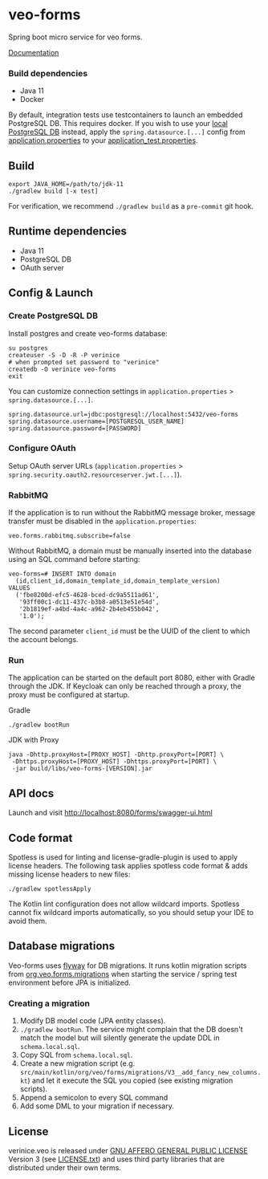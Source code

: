 # veo-forms
Spring boot micro service for veo forms.

[Documentation](doc/index.md)

### Build dependencies
* Java 11
* Docker

By default, integration tests use testcontainers to launch an embedded PostgreSQL DB. This requires docker.
If you wish to use your [local PostgreSQL DB](#create-postgresql-db) instead, apply the `spring.datasource.[...]` config
from [application.properties](/src/main/resources/application.properties) to your
[application_test.properties](/src/test/resources/application-test.properties).

## Build

    export JAVA_HOME=/path/to/jdk-11
    ./gradlew build [-x test]


For verification, we recommend `./gradlew build` as a `pre-commit` git hook.

## Runtime dependencies
* Java 11
* PostgreSQL DB
* OAuth server

## Config & Launch
### Create PostgreSQL DB
Install postgres and create veo-forms database:

    su postgres
    createuser -S -D -R -P verinice
    # when prompted set password to "verinice"
    createdb -O verinice veo-forms
    exit

You can customize connection settings in `application.properties` > `spring.datasource.[...]`.

    spring.datasource.url=jdbc:postgresql://localhost:5432/veo-forms
    spring.datasource.username=[POSTGRESQL_USER_NAME]
    spring.datasource.password=[PASSWORD]

### Configure OAuth
Setup OAuth server URLs (`application.properties` > `spring.security.oauth2.resourceserver.jwt.[...]`).

### RabbitMQ
If the application is to run without the RabbitMQ message broker, message transfer must be disabled in the `application.properties`:

    veo.forms.rabbitmq.subscribe=false

Without RabbitMQ, a domain must be manually inserted into the database using an SQL command before starting:

    veo-forms=# INSERT INTO domain
      (id,client_id,domain_template_id,domain_template_version)
    VALUES
      ('fbe8200d-efc5-4628-bced-dc9a5511ad61',
       '93ff00c1-dc11-437c-b3b8-a0513e51e54d',
       '2b1819ef-a4bd-4a4c-a962-2b4eb455b042',
       '1.0');

The second parameter `client_id` must be the UUID of the client to which the account belongs.

### Run

The application can be started on the default port 8080, either with Gradle through the JDK. If Keycloak can only be reached through a proxy, the proxy must be configured at startup.

Gradle

    ./gradlew bootRun

JDK with Proxy

    java -Dhttp.proxyHost=[PROXY_HOST] -Dhttp.proxyPort=[PORT] \
     -Dhttps.proxyHost=[PROXY_HOST] -Dhttps.proxyPort=[PORT] \
     -jar build/libs/veo-forms-[VERSION].jar

## API docs
Launch and visit <http://localhost:8080/forms/swagger-ui.html>


## Code format
Spotless is used for linting and license-gradle-plugin is used to apply license headers. The following task applies
spotless code format & adds missing license headers to new files:

    ./gradlew spotlessApply

The Kotlin lint configuration does not allow wildcard imports. Spotless cannot fix wildcard imports automatically, so
you should setup your IDE to avoid them.

## Database migrations
Veo-forms uses [flyway](https://github.com/flyway/flyway/) for DB migrations. It runs kotlin migration scripts from [org.veo.forms.migrations](src/main/kotlin/org/veo/forms/migrations) when starting the service / spring test environment before JPA is initialized.

### Creating a migration
1. Modify DB model code (JPA entity classes).
2. `./gradlew bootRun`. The service might complain that the DB doesn't match the model but will silently generate the update DDL in `schema.local.sql`.
3. Copy SQL from `schema.local.sql`.
4. Create a new migration script (e.g. `src/main/kotlin/org/veo/forms/migrations/V3__add_fancy_new_columns.kt`) and let it execute the SQL you copied (see existing migration scripts).
5. Append a semicolon to every SQL command
6. Add some DML to your migration if necessary.

## License

verinice.veo is released under [GNU AFFERO GENERAL PUBLIC LICENSE](https://www.gnu.org/licenses/agpl-3.0.en.html) Version 3 (see [LICENSE.txt](./LICENSE.txt)) and uses third party libraries that are distributed under their own terms.
